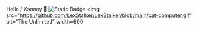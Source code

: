 Hello / Хэллоу 👋
![Static Badge](https://img.shields.io/badge/py-python-green?style=plastic&logo=python&logoColor=%233776AB)
<img src="https://github.com/LexStalker/LexStalker/blob/main/cat-computer.gif" alt="The Unlimited" width=600
